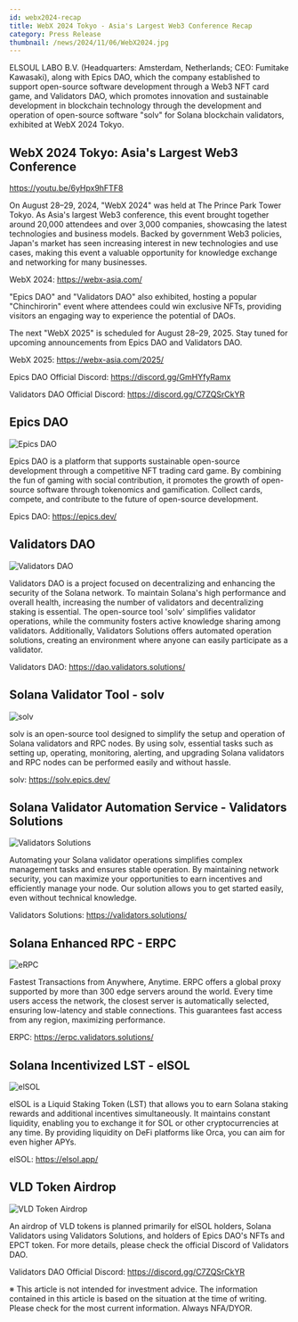 ```yaml
---
id: webx2024-recap
title: WebX 2024 Tokyo - Asia's Largest Web3 Conference Recap
category: Press Release
thumbnail: /news/2024/11/06/WebX2024.jpg
---
```


ELSOUL LABO B.V. (Headquarters: Amsterdam, Netherlands; CEO: Fumitake Kawasaki), along with Epics DAO, which the company established to support open-source software development through a Web3 NFT card game, and Validators DAO, which promotes innovation and sustainable development in blockchain technology through the development and operation of open-source software "solv" for Solana blockchain validators, exhibited at WebX 2024 Tokyo.

## WebX 2024 Tokyo: Asia's Largest Web3 Conference

https://youtu.be/6yHpx9hFTF8

On August 28–29, 2024, "WebX 2024" was held at The Prince Park Tower Tokyo. As Asia's largest Web3 conference, this event brought together around 20,000 attendees and over 3,000 companies, showcasing the latest technologies and business models. Backed by government Web3 policies, Japan's market has seen increasing interest in new technologies and use cases, making this event a valuable opportunity for knowledge exchange and networking for many businesses.

WebX 2024: https://webx-asia.com/

"Epics DAO" and "Validators DAO" also exhibited, hosting a popular "Chinchirorin" event where attendees could win exclusive NFTs, providing visitors an engaging way to experience the potential of DAOs.

The next "WebX 2025" is scheduled for August 28–29, 2025. Stay tuned for upcoming announcements from Epics DAO and Validators DAO.

WebX 2025: https://webx-asia.com/2025/

Epics DAO Official Discord: https://discord.gg/GmHYfyRamx

Validators DAO Official Discord: https://discord.gg/C7ZQSrCkYR

## Epics DAO

![Epics DAO](/news/2024/11/06/EpicsDAO.jpg)

Epics DAO is a platform that supports sustainable open-source development through a competitive NFT trading card game. By combining the fun of gaming with social contribution, it promotes the growth of open-source software through tokenomics and gamification. Collect cards, compete, and contribute to the future of open-source development.

Epics DAO: https://epics.dev/

## Validators DAO

![Validators DAO](/news/2024/11/06/ValidatorsDAO.jpg)

Validators DAO is a project focused on decentralizing and enhancing the security of the Solana network. To maintain Solana's high performance and overall health, increasing the number of validators and decentralizing staking is essential. The open-source tool 'solv' simplifies validator operations, while the community fosters active knowledge sharing among validators. Additionally, Validators Solutions offers automated operation solutions, creating an environment where anyone can easily participate as a validator.

Validators DAO: https://dao.validators.solutions/

## Solana Validator Tool - solv

![solv](/news/2024/11/06/solv.jpg)

solv is an open-source tool designed to simplify the setup and operation of Solana validators and RPC nodes. By using solv, essential tasks such as setting up, operating, monitoring, alerting, and upgrading Solana validators and RPC nodes can be performed easily and without hassle.

solv: https://solv.epics.dev/

## Solana Validator Automation Service - Validators Solutions

![Validators Solutions](/news/2024/11/06/ValidatorsSolutions.jpg)

Automating your Solana validator operations simplifies complex management tasks and ensures stable operation. By maintaining network security, you can maximize your opportunities to earn incentives and efficiently manage your node. Our solution allows you to get started easily, even without technical knowledge.

Validators Solutions: https://validators.solutions/

## Solana Enhanced RPC - ERPC

![eRPC](/news/2024/11/06/eRPC.jpg)

Fastest Transactions from Anywhere, Anytime. ERPC offers a global proxy supported by more than 300 edge servers around the world. Every time users access the network, the closest server is automatically selected, ensuring low-latency and stable connections. This guarantees fast access from any region, maximizing performance.

ERPC: https://erpc.validators.solutions/

## Solana Incentivized LST - elSOL

![elSOL](/news/2024/11/06/elSOL.jpg)

elSOL is a Liquid Staking Token (LST) that allows you to earn Solana staking rewards and additional incentives simultaneously. It maintains constant liquidity, enabling you to exchange it for SOL or other cryptocurrencies at any time. By providing liquidity on DeFi platforms like Orca, you can aim for even higher APYs.

elSOL: https://elsol.app/

## VLD Token Airdrop

![VLD Token Airdrop](/news/2024/11/06/VLDComingSoonEN.jpg)

An airdrop of VLD tokens is planned primarily for elSOL holders, Solana Validators using Validators Solutions, and holders of Epics DAO's NFTs and EPCT token. For more details, please check the official Discord of Validators DAO.

Validators DAO Official Discord: https://discord.gg/C7ZQSrCkYR

※ This article is not intended for investment advice. The information contained
in this article is based on the situation at the time of writing. Please check
for the most current information. Always NFA/DYOR.
